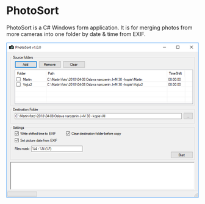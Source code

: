 # PhotoSort
PhotoSort is a C# Windows form application. It is for merging photos from more cameras into one folder by date & time from EXIF. 

![alt text](https://github.com/fialot/PhotoSort/blob/master/PhotoSort.png)

